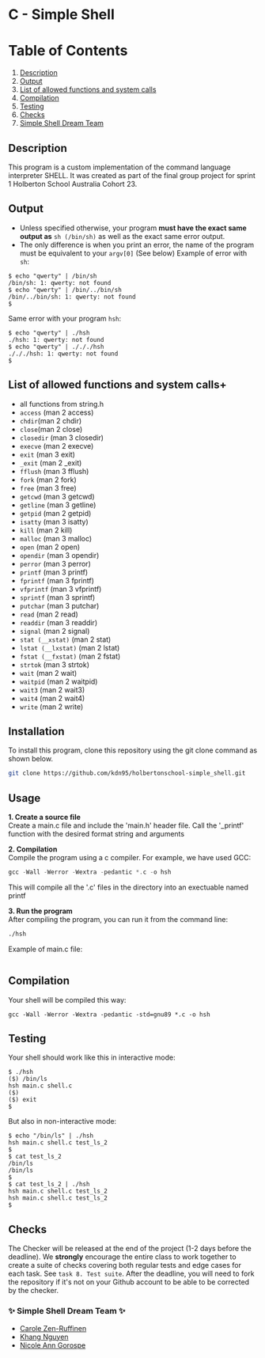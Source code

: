 # C -  Simple Shell

# Table of Contents
1. [Description](#description)
2. [Output](#output)
3. [List of allowed functions and system calls](#list-of-allowed-functions-and-system-calls)
4. [Compilation](#Compilation)
5. [Testing](#testing)
6. [Checks](#checks)
7. [Simple Shell Dream Team](#sparkles-simple-shell-dream-team-sparkles)

## Description
This program is a custom implementation of the command language interpreter SHELL. It was created as part of the final group project for sprint 1 Holberton School Australia Cohort 23.

## Output
- Unless specified otherwise, your program **must have the exact same output as** ```sh (/bin/sh)``` as well as the exact same error output.
- The only difference is when you print an error, the name of the program must be equivalent to your ```argv[0]``` (See below)
Example of error with ```sh```:

```
$ echo "qwerty" | /bin/sh
/bin/sh: 1: qwerty: not found
$ echo "qwerty" | /bin/../bin/sh
/bin/../bin/sh: 1: qwerty: not found
$
```

Same error with your program ```hsh```:

```
$ echo "qwerty" | ./hsh
./hsh: 1: qwerty: not found
$ echo "qwerty" | ./././hsh
./././hsh: 1: qwerty: not found
$

```
## List of allowed functions and system calls+
- all functions from string.h
- ```access``` (man 2 access)
- ```chdir```(man 2 chdir)
- ```close```(man 2 close)
- ```closedir``` (man 3 closedir)
- ```execve``` (man 2 execve)
- ```exit``` (man 3 exit)
- ```_exit``` (man 2 _exit)
- ```fflush``` (man 3 fflush)
- ```fork``` (man 2 fork)
- ```free``` (man 3 free)
- ```getcwd``` (man 3 getcwd)
- ```getline``` (man 3 getline)
- ```getpid``` (man 2 getpid)
- ```isatty``` (man 3 isatty)
- ```kill``` (man 2 kill)
- ```malloc``` (man 3 malloc)
- ```open``` (man 2 open)
- ```opendir``` (man 3 opendir)
- ```perror``` (man 3 perror)
- ```printf``` (man 3 printf)
- ```fprintf``` (man 3 fprintf)
- ```vfprintf``` (man 3 vfprintf)
- ```sprintf``` (man 3 sprintf)
- ```putchar``` (man 3 putchar)
- ```read``` (man 2 read)
- ```readdir``` (man 3 readdir)
- ```signal``` (man 2 signal)
- ```stat (__xstat)``` (man 2 stat)
- ```lstat (__lxstat)``` (man 2 lstat)
- ```fstat (__fxstat)``` (man 2 fstat)
- ```strtok``` (man 3 strtok)
- ```wait``` (man 2 wait)
- ```waitpid``` (man 2 waitpid)
- ```wait3``` (man 2 wait3)
- ```wait4``` (man 2 wait4)
- ```write``` (man 2 write)

## Installation
To install this program, clone this repository using the git clone command as shown below.
```bash
git clone https://github.com/kdn95/holbertonschool-simple_shell.git
```

## Usage 
**1. Create a source file**<br>
Create a main.c file and include the 'main.h' header file. Call the '_printf' function with the desired format string and arguments

**2. Compilation**<br>
Compile the program using a c compiler. For example, we have used GCC:
```C
gcc -Wall -Werror -Wextra -pedantic *.c -o hsh
```
This will compile all the '.c' files in the directory into an exectuable named printf 

**3. Run the program**<br>
After compiling the program, you can run it from the command line:
```bash
./hsh
```

Example of main.c file: 
```C

```

## Compilation
Your shell will be compiled this way:

```
gcc -Wall -Werror -Wextra -pedantic -std=gnu89 *.c -o hsh
```

## Testing
Your shell should work like this in interactive mode:

```
$ ./hsh
($) /bin/ls
hsh main.c shell.c
($)
($) exit
$
```

But also in non-interactive mode:

```
$ echo "/bin/ls" | ./hsh
hsh main.c shell.c test_ls_2
$
$ cat test_ls_2
/bin/ls
/bin/ls
$
$ cat test_ls_2 | ./hsh
hsh main.c shell.c test_ls_2
hsh main.c shell.c test_ls_2
$
```

## Checks
The Checker will be released at the end of the project (1-2 days before the deadline). We **strongly** encourage the entire class to work together to create a suite of checks covering both regular tests and edge cases for each task. See ```task 8. Test suite```.
After the deadline, you will need to fork the repository if it's not on your Github account to be able to be corrected by the checker.

### :sparkles: Simple Shell Dream Team :sparkles:
- [Carole Zen-Ruffinen](https://github.com/crlzr)
- [Khang Nguyen](https://github.com/kdn95)
- [Nicole Ann Gorospe](https://github.com/NickelannG)
